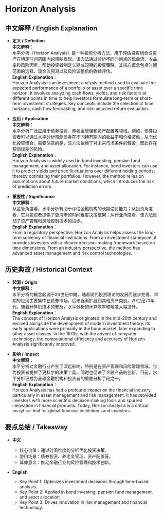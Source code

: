 # Horizon Analysis

## 中文解释 / English Explanation

* **定义 / Definition**  
  **中文解释**：  
  水平分析（Horizon Analysis）是一种投资分析方法，用于评估投资组合或资产在特定时间范围内的预期表现。该方法通过分析不同时间点的现金流、收益率和风险因素，帮助投资者制定长期或短期的投资策略。其核心概念包括时间范围的选择、现金流预测以及风险调整后的收益评估。  
  **English Explanation**：  
  Horizon Analysis is an investment analysis method used to evaluate the expected performance of a portfolio or asset over a specific time horizon. It involves analyzing cash flows, yields, and risk factors at different points in time to help investors formulate long-term or short-term investment strategies. Key concepts include the selection of time horizons, cash flow forecasting, and risk-adjusted return evaluation.

* **应用 / Application**  
  **中文解释**：  
  水平分析广泛应用于债券投资、养老金管理和资产配置等领域。例如，债券投资者可以通过水平分析预测债券在不同持有期内的收益率和价格波动，从而优化投资组合。需要注意的是，该方法依赖于对未来市场条件的假设，因此存在预测误差的风险。  
  **English Explanation**：  
  Horizon Analysis is widely used in bond investing, pension fund management, and asset allocation. For instance, bond investors can use it to predict yields and price fluctuations over different holding periods, thereby optimizing their portfolios. However, the method relies on assumptions about future market conditions, which introduces the risk of prediction errors.

* **重要性 / Significance**  
  **中文解释**：  
  从监管角度看，水平分析有助于评估金融机构的长期偿付能力；从投资角度看，它为投资者提供了更清晰的时间维度决策框架；从行业角度看，该方法推动了资产管理和风险控制技术的进步。  
  **English Explanation**：  
  From a regulatory perspective, Horizon Analysis helps assess the long-term solvency of financial institutions. From an investment standpoint, it provides investors with a clearer decision-making framework based on time dimensions. From an industry perspective, the method has advanced asset management and risk control technologies.

## 历史典故 / Historical Context

* **起源 / Origin**  
  **中文解释**：  
  水平分析的概念起源于20世纪中期，随着现代投资理论的发展而逐步完善。早期的应用主要集中在债券市场，后来逐渐扩展到其他资产类别。20世纪70年代，随着计算机技术的普及，水平分析的计算效率和精度大幅提升。  
  **English Explanation**：  
  The concept of Horizon Analysis originated in the mid-20th century and evolved alongside the development of modern investment theory. Its early applications were primarily in the bond market, later expanding to other asset classes. In the 1970s, with the advent of computer technology, the computational efficiency and accuracy of Horizon Analysis significantly improved.

* **影响 / Impact**  
  **中文解释**：  
  水平分析对金融行业产生了深远影响，特别是在资产管理和风险管理领域。它为投资者提供了更科学的决策工具，同时也促进了金融产品的创新。目前，水平分析已成为全球金融机构和投资者的重要分析手段之一。  
  **English Explanation**：  
  Horizon Analysis has had a profound impact on the financial industry, particularly in asset management and risk management. It has provided investors with more scientific decision-making tools and spurred innovation in financial products. Today, Horizon Analysis is a critical analytical tool for global financial institutions and investors.

## 要点总结 / Takeaway

* **中文**  
  - 核心价值：通过时间维度的分析优化投资决策。  
  - 使用场景：债券投资、养老金管理、资产配置等。  
  - 延伸意义：推动金融行业的风险管理和技术创新。  

* **English**  
  - Key Point 1: Optimizes investment decisions through time-based analysis.  
  - Key Point 2: Applied in bond investing, pension fund management, and asset allocation.  
  - Key Point 3: Drives innovation in risk management and financial technology.